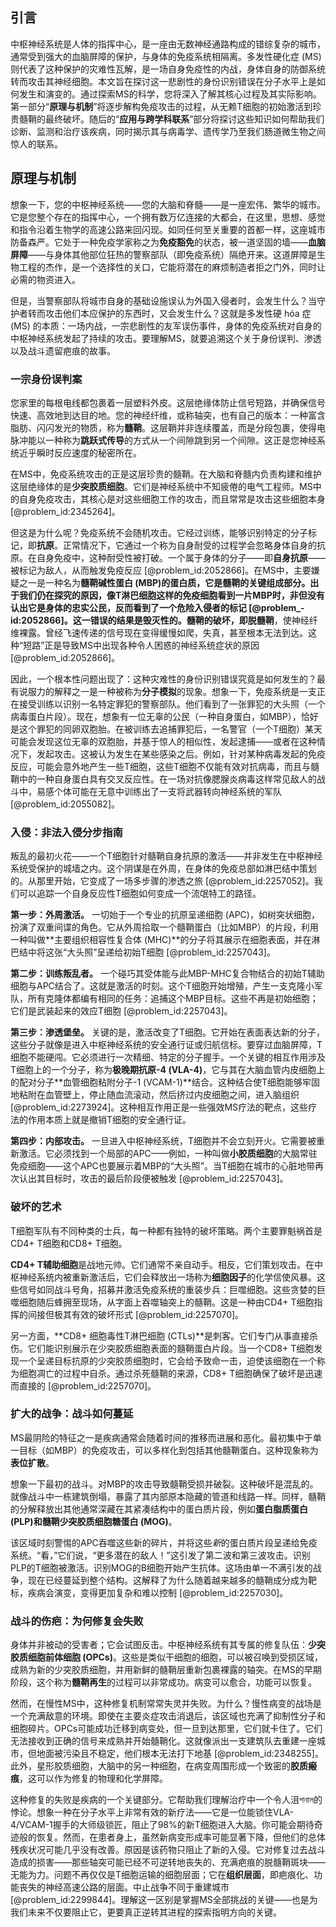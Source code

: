 ## 引言
中枢神经系统是人体的指挥中心，是一座由无数神经通路构成的错综复杂的城市，通常受到强大的血脑屏障的保护，与身体的免疫系统相隔离。多发性硬化症 (MS) 则代表了这种保护的灾难性瓦解，是一场自身免疫性的内战，身体自身的防御系统转而攻击其神经细胞。本文旨在探讨这一悲剧性的身份识别错误在分子水平上是如何发生和演变的。通过探索MS的科学，您将深入了解其核心过程及其实际影响。第一部分“**原理与机制**”将逐步解构免疫攻击的过程，从无赖T细胞的初始激活到珍贵髓鞘的最终破坏。随后的“**应用与跨学科联系**”部分将探讨这些知识如何帮助我们诊断、监测和治疗该疾病，同时揭示其与病毒学、遗传学乃至我们肠道微生物之间惊人的联系。

## 原理与机制

想象一下，您的中枢神经系统——您的大脑和脊髓——是一座宏伟、繁华的城市。它是您整个存在的指挥中心，一个拥有数万亿连接的大都会，在这里，思想、感觉和指令沿着生物学的高速公路来回闪现。如同任何至关重要的首都一样，这座城市防备森严。它处于一种免疫学家称之为**免疫豁免**的状态，被一道坚固的墙——**血脑屏障**——与身体其他部位狂热的警察部队（即免疫系统）隔绝开来。这道屏障是生物工程的杰作，是一个选择性的关口，它能将潜在的麻烦制造者拒之门外，同时让必需的物资进入。

但是，当警察部队将城市自身的基础设施误认为外国入侵者时，会发生什么？当守护者转而攻击他们本应保护的东西时，又会发生什么？这就是多发性硬 hóa 症 (MS) 的本质：一场内战，一宗悲剧性的友军误伤事件，身体的免疫系统对自身的中枢神经系统发起了持续的攻击。要理解MS，就要追溯这个关于身份误判、渗透以及战斗遗留疤痕的故事。

### 一宗身份误判案

您家里的每根电线都包裹着一层塑料外皮。这层绝缘体防止信号短路，并确保信号快速、高效地到达目的地。您的神经纤维，或称轴突，也有自己的版本：一种富含脂肪、闪闪发光的物质，称为**髓鞘**。这层鞘并非连续覆盖，而是分段包裹，使得电脉冲能以一种称为**跳跃式传导**的方式从一个间隙跳到另一个间隙。这正是您神经系统近乎瞬时反应速度的秘密所在。

在MS中，免疫系统攻击的正是这层珍贵的髓鞘。在大脑和脊髓内负责构建和维护这层绝缘体的是**少突胶质细胞**。它们是神经系统中不知疲倦的电气工程师。MS中的自身免疫攻击，其核心是对这些细胞工作的攻击，而且常常是攻击这些细胞本身 [@problem_id:2345264]。

但这是为什么呢？免疫系统不会随机攻击。它经过训练，能够识别特定的分子标记，即**抗原**。正常情况下，它通过一个称为自身耐受的过程学会忽略身体自身的抗原。在自身免疫中，这种耐受性被打破。一个属于身体的分子——即**自身抗原**——被标记为敌人，从而触发免疫反应 [@problem_id:2052866]。在MS中，主要嫌疑之一是一种名为**髓鞘碱性蛋白 (MBP)**的蛋白质，它是髓鞘的关键组成部分。出于我们仍在探究的原因，像T淋巴细胞这样的免疫细胞看到一片MBP时，非但没有认出它是身体的忠实公民，反而看到了一个危险入侵者的标记 [@problem_-id:2052866]。这一错误的结果是毁灭性的。髓鞘的破坏，即**脱髓鞘**，使神经纤维裸露。曾经飞速传递的信号现在变得缓慢如爬，失真，甚至根本无法到达。这种“短路”正是导致MS中出现各种令人困惑的神经系统症状的原因 [@problem_id:2052866]。

因此，一个根本性问题出现了：这种灾难性的身份识别错误究竟是如何发生的？最有说服力的解释之一是一种被称为**分子模拟**的现象。想象一下，免疫系统是一支正在接受训练以识别一名特定罪犯的警察部队。他们看到了一张罪犯的大头照（一个病毒蛋白片段）。现在，想象有一位无辜的公民（一种自身蛋白，如MBP），恰好是这个罪犯的同卵双胞胎。在被训练去追捕罪犯后，一名警官（一个T细胞）某天可能会发现这位无辜的双胞胎，并基于惊人的相似性，发起逮捕——或者在这种情况下，发起攻击。这被认为发生在某些感染之后。例如，针对某种病毒发起的免疫反应，可能会意外地产生一些T细胞，这些T细胞不仅能有效对抗病毒，而且与髓鞘中的一种自身蛋白具有交叉反应性。在一场对抗像腮腺炎病毒这样常见敌人的战斗中，易感个体可能在无意中训练出了一支将武器转向神经系统的军队 [@problem_id:2055082]。

### 入侵：非法入侵分步指南

叛乱的最初火花——一个T细胞针对髓鞘自身抗原的激活——并非发生在中枢神经系统受保护的城墙之内。这个阴谋是在外周，在身体的免疫总部如淋巴结中策划的。从那里开始，它变成了一场多步骤的渗透之旅 [@problem_id:2257052]。我们可以追踪一个自身反应性T细胞如何变成一个流氓特工的路径。

**第一步：外周激活。** 一切始于一个专业的抗原呈递细胞 (APC)，如树突状细胞，扮演了双重间谍的角色。它从外周拾取一个髓鞘蛋白（比如MBP）的片段，利用一种叫做**主要组织相容性复合体 (MHC)**的分子将其展示在细胞表面，并在淋巴结中将这张“大头照”呈递给初始T细胞 [@problem_id:2257043]。

**第二步：训练叛乱者。** 一个碰巧其受体能与此MBP-MHC复合物结合的初始T辅助细胞与APC结合了。这就是激活的时刻。这个T细胞开始增殖，产生一支克隆小军队，所有克隆体都编有相同的任务：追捕这个MBP目标。这些不再是初始细胞；它们是武装起来的效应T细胞 [@problem_id:2257043]。

**第三步：渗透堡垒。** 关键的是，激活改变了T细胞。它开始在表面表达新的分子，这些分子就像是进入中枢神经系统的安全通行证或归航信标。要穿过血脑屏障，T细胞不能硬闯。它必须进行一次精细、特定的分子握手。一个关键的相互作用涉及T细胞上的一个分子，称为**极晚期抗原-4 (VLA-4)**，它与其在大脑血管内皮细胞上的配对分子**血管细胞粘附分子-1 (VCAM-1)**结合。这种结合使T细胞能够牢固地粘附在血管壁上，停止随血流滚动，然后挤过内皮细胞之间，进入脑组织 [@problem_id:2273924]。这种相互作用正是一些强效MS疗法的靶点，这些疗法的作用本质上就是撤销T细胞的安全通行证。

**第四步：内部攻击。** 一旦进入中枢神经系统，T细胞并不会立刻开火。它需要被重新激活。它必须找到一个局部的APC——例如，一种叫做**小胶质细胞**的大脑常驻免疫细胞——这个APC也要展示着MBP的“大头照”。当T细胞在城市的心脏地带再次认出其目标时，攻击的最后阶段便被触发 [@problem_id:2257043]。

### 破坏的艺术

T细胞军队有不同种类的士兵，每一种都有独特的破坏策略。两个主要罪魁祸首是CD4+ T细胞和CD8+ T细胞。

**CD4+ T辅助细胞**是战地元帅。它们通常不亲自动手。相反，它们策划攻击。在中枢神经系统内被重新激活后，它们会释放出一场称为**细胞因子**的化学信使风暴。这些信号如同战斗号角，招募并激活免疫系统的重装步兵：巨噬细胞。这些贪婪的巨噬细胞随后蜂拥至现场，从字面上吞噬轴突上的髓鞘。这是一种由CD4+ T细胞指挥的间接但极其有效的破坏形式 [@problem_id:2257070]。

另一方面，**CD8+ 细胞毒性T淋巴细胞 (CTLs)**是刺客。它们专门从事直接杀伤。它们能识别展示在少突胶质细胞表面的髓鞘蛋白片段。当一个CD8+ T细胞发现一个呈递目标抗原的少突胶质细胞时，它会给予致命一击，迫使该细胞在一个称为细胞凋亡的过程中自杀。通过杀死髓鞘的来源，CD8+ T细胞确保了破坏是迅速而直接的 [@problem_id:2257070]。

### 扩大的战争：战斗如何蔓延

MS最阴险的特征之一是疾病通常会随着时间的推移而进展和恶化。最初集中于单一目标（如MBP）的免疫攻击，可以多样化到包括其他髓鞘蛋白。这种现象称为**表位扩散**。

想象一下最初的战斗。对MBP的攻击导致髓鞘受损并破裂。这种破坏是混乱的。就像战斗中一栋建筑倒塌，暴露了其内部原本隐藏的管道和线路一样。同样，髓鞘的分解释放出其他通常深藏在其紧凑结构中的蛋白质片段，例如**蛋白脂质蛋白 (PLP)**和**髓鞘少突胶质细胞糖蛋白 (MOG)**。

该区域时刻警惕的APC吞噬这些新的碎片，并将这些*新*的蛋白质片段呈递给免疫系统。“看，”它们说，“更多潜在的敌人！”这引发了第二波和第三波攻击。识别PLP的T细胞被激活。识别MOG的B细胞开始产生抗体。这场由单一不满引发的战争，现在已经蔓延到整个结构。这解释了为什么随着越来越多的髓鞘成分成为靶标，疾病会演变，变得更加复杂和难以控制 [@problem_id:2257030]。

### 战斗的伤疤：为何修复会失败

身体并非被动的受害者；它会试图反击。中枢神经系统有其专属的修复队伍：**少突胶质细胞前体细胞 (OPCs)**。这些是类似干细胞的细胞，可以被召唤到受损区域，成熟为新的少突胶质细胞，并用新鲜的髓鞘层重新包裹裸露的轴突。在MS的早期阶段，这个称为**髓鞘再生**的过程可以非常成功。病变可以愈合，功能可以恢复。

然而，在慢性MS中，这种修复机制常常失灵并失败。为什么？慢性病变的战场是一个充满敌意的环境。即使在主要炎症攻击消退后，该区域也充满了抑制性分子和细胞碎片。OPCs可能成功迁移到病变处，但一旦到达那里，它们就卡住了。它们无法接收到正确的信号来成熟并开始髓鞘化。这就像派出一支建筑队去重建一座城市，但地面被污染且不稳定，他们根本无法打下地基 [@problem_id:2348255]。此外，星形胶质细胞，大脑中的另一种细胞，在病变周围形成一个致密的**胶质瘢痕**，这可以作为修复的物理和化学屏障。

这种修复的失败是疾病的一个关键部分。它帮助我们理解治疗中一个令人沮শনাল的悖论。想象一种在分子水平上非常有效的新疗法——它是一位能锁住VLA-4/VCAM-1握手的大师级锁匠，阻止了98%的新T细胞进入大脑。你可能会期待奇迹般的恢复。然而，在患者身上，虽然新病变形成率可能显著下降，但他们的总体残疾状况可能几乎没有改善。原因是该药物只阻止了新的入侵。它对修复过去战斗造成的损害——那些轴突可能已经不可逆转地丧失的、充满疤痕的脱髓鞘斑块——无能为力。问题不再仅仅是T细胞运输的细胞层面；它在**组织层面**，即疤痕化、功能丧失的神经高速公路的层面。中止战争不同于重建城市 [@problem_id:2299844]。理解这一区别是掌握MS全部挑战的关键——也是为我们未来不仅要阻止它，更要真正逆转其进程的探索指明方向的关键。

